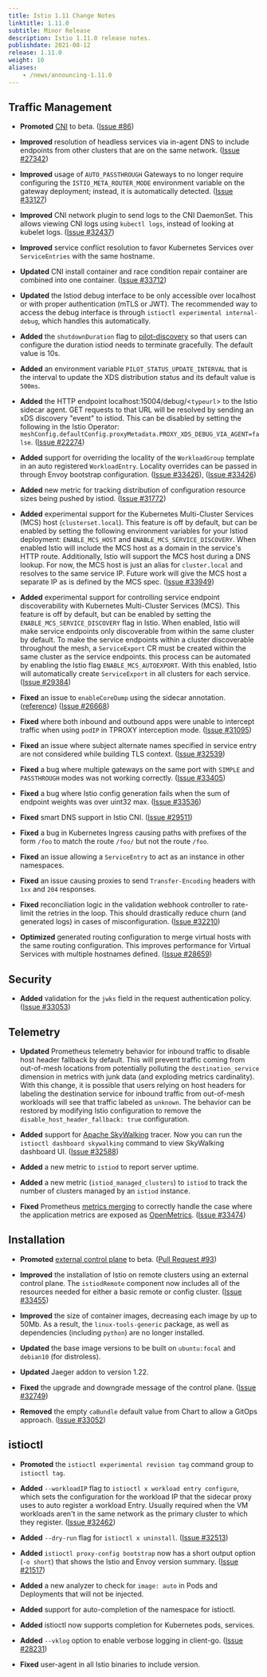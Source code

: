 ```yaml
---
title: Istio 1.11 Change Notes
linktitle: 1.11.0
subtitle: Minor Release
description: Istio 1.11.0 release notes.
publishdate: 2021-08-12
release: 1.11.0
weight: 10
aliases:
    - /news/announcing-1.11.0
---
```


## Traffic Management

- **Promoted** [CNI](/pt-br/docs/setup/additional-setup/cni/) to beta. ([Issue #86](https://github.com/istio/enhancements/issues/86))

- **Improved** resolution of headless services via in-agent DNS to include endpoints
from other clusters that are on the same network.
  ([Issue #27342](https://github.com/istio/istio/issues/27342))

- **Improved** usage of `AUTO_PASSTHROUGH` Gateways to no longer require configuring the `ISTIO_META_ROUTER_MODE` environment variable on the gateway deployment; instead, it is automatically detected.
  ([Issue #33127](https://github.com/istio/istio/issues/33127))

- **Improved** CNI network plugin to send logs to the CNI DaemonSet. This allows viewing CNI logs using `kubectl logs`, instead of looking at kubelet logs.
  ([Issue #32437](https://github.com/istio/istio/issues/32437))

- **Improved** service conflict resolution to favor Kubernetes Services over `ServiceEntries` with the same hostname.

- **Updated** CNI install container and race condition repair container are combined into one container.
  ([Issue #33712](https://github.com/istio/istio/issues/33712))

- **Updated** the Istiod debug interface to be only accessible over localhost or with proper authentication (mTLS or JWT).
The recommended way to access the debug interface is through `istioctl experimental internal-debug`, which handles
this automatically.

- **Added** the `shutdownDuration` flag to [pilot-discovery](/pt-br/docs/reference/commands/pilot-discovery/) so that users can configure the duration istiod needs to terminate gracefully. The default value is 10s.

- **Added** an environment variable `PILOT_STATUS_UPDATE_INTERVAL` that is the interval to update the XDS distribution status and its default value is `500ms`.

- **Added** the HTTP endpoint localhost:15004/debug/\<`typeurl`\> to the Istio sidecar agent. GET requests
to that URL will be resolved by sending an xDS discovery "event" to istiod.  This can be disabled by setting
the following in the Istio Operator: `meshConfig.defaultConfig.proxyMetadata.PROXY_XDS_DEBUG_VIA_AGENT=false`.
  ([Issue #22274](https://github.com/istio/istio/issues/22274))

- **Added** support for overriding the locality of the `WorkloadGroup` template in
an auto registered `WorkloadEntry`. Locality overrides can be passed in through
Envoy bootstrap configuration.
  ([Issue #33426](https://github.com/istio/istio/pull/33426)), ([Issue #33426](https://github.com/istio/istio/issues/33426))

- **Added** new metric for tracking distribution of configuration resource sizes being pushed by istiod.
  ([Issue #31772](https://github.com/istio/istio/issues/31772))

- **Added** experimental support for the Kubernetes Multi-Cluster Services (MCS) host (`clusterset.local`).
This feature is off by default, but can be enabled by setting the following environment variables for your Istiod deployment:
`ENABLE_MCS_HOST` and `ENABLE_MCS_SERVICE_DISCOVERY`. When enabled Istio will include the MCS host as a
domain in the service's HTTP route. Additionally, Istio will support the MCS host during a DNS lookup.
For now, the MCS host is just an alias for `cluster.local` and resolves to the same service IP.
Future work will give the MCS host a separate IP as is defined by the MCS spec.  ([Issue #33949](https://github.com/istio/istio/issues/33949))

- **Added** experimental support for controlling service endpoint discoverability with Kubernetes Multi-Cluster
Services (MCS). This feature is off by default, but can be enabled by setting the
`ENABLE_MCS_SERVICE_DISCOVERY` flag in Istio. When enabled, Istio will make service endpoints
only discoverable from within the same cluster by default. To make the service endpoints within a cluster
discoverable throughout the mesh, a `ServiceExport` CR must be created within the same cluster as the service
endpoints. this process can be automated by enabling the Istio flag `ENABLE_MCS_AUTOEXPORT`. With this enabled,
Istio will automatically create `ServiceExport` in all clusters for each service.
  ([Issue #29384](https://github.com/istio/istio/issues/29384))

- **Fixed** an issue to `enableCoreDump` using the sidecar annotation.
 ([reference](/pt-br/docs/reference/config/annotations/)) ([Issue #26668](https://github.com/istio/istio/issues/26668))

- **Fixed** where both inbound and outbound apps were unable to intercept traffic when using `podIP` in TPROXY interception mode.
  ([Issue #31095](https://github.com/istio/istio/issues/31095))

- **Fixed** an issue where subject alternate names specified in service entry are not considered while building TLS context.
  ([Issue #32539](https://github.com/istio/istio/issues/32539))

- **Fixed** a bug where multiple gateways on the same port with `SIMPLE` and `PASSTHROUGH` modes was not working correctly.  ([Issue #33405](https://github.com/istio/istio/issues/33405))

- **Fixed** a bug where Istio config generation fails when the sum of endpoint weights was over uint32 max.  ([Issue #33536](https://github.com/istio/istio/issues/33536))

- **Fixed** smart DNS support in Istio CNI.
  ([Issue #29511](https://github.com/istio/istio/issues/29511))

- **Fixed** a bug in Kubernetes Ingress causing paths with prefixes of the form `/foo` to
match the route `/foo/` but not the route `/foo`.

- **Fixed** an issue allowing a `ServiceEntry` to act as an instance in other namespaces.

- **Fixed** an issue causing proxies to send `Transfer-Encoding` headers with `1xx` and `204` responses.

- **Fixed** reconciliation logic in the validation webhook controller to rate-limit
the retries in the loop. This should drastically reduce churn (and generated logs)
in cases of misconfiguration.
  ([Issue #32210](https://github.com/istio/istio/issues/32210))

- **Optimized** generated routing configuration to merge virtual hosts with the same routing configuration. This improves performance for Virtual Services with multiple hostnames defined.
  ([Issue #28659](https://github.com/istio/istio/issues/28659))

## Security

- **Added** validation for the `jwks` field in the request authentication policy. ([Issue #33053](https://github.com/istio/istio/issues/33053))

## Telemetry

- **Updated** Prometheus telemetry behavior for inbound traffic to disable host header fallback by default. This will
prevent traffic coming from out-of-mesh locations from potentially polluting the `destination_service` dimension in
metrics with junk data (and exploding metrics cardinality). With this change, it is possible that users relying on
host headers for labeling the destination service for inbound traffic from out-of-mesh workloads will see that traffic
labeled as `unknown`. The behavior can be restored by modifying Istio configuration to remove the `disable_host_header_fallback: true`
configuration.

- **Added** support for [Apache SkyWalking](https://skywalking.apache.org/) tracer. Now you can run the `istioctl dashboard skywalking` command to view SkyWalking dashboard UI.
  ([Issue #32588](https://github.com/istio/istio/pull/32588))

- **Added** a new metric to `istiod` to report server uptime.

- **Added** a new metric (`istiod_managed_clusters`) to `istiod` to track the number of clusters managed by an
`istiod` instance.

- **Fixed** Prometheus [metrics merging](/pt-br/docs/ops/integrations/prometheus/#option-1-metrics-merging) to
correctly handle the case where the application metrics are exposed as [OpenMetrics](https://github.com/OpenObservability/OpenMetrics).
  ([Issue #33474](https://github.com/istio/istio/issues/33474))

## Installation

- **Promoted** [external control plane](/pt-br/docs/setup/install/external-controlplane/) to beta.
  ([Pull Request #93](https://github.com/istio/enhancements/pull/93))

- **Improved** the installation of Istio on remote clusters using an external control plane.
The `istiodRemote` component now includes all of the resources needed for either a basic remote or config cluster.
  ([Issue #33455](https://github.com/istio/istio/issues/33455))

- **Improved** the size of container images, decreasing each image by up to 50Mb. As a result, the `linux-tools-generic` package, as well as dependencies (including `python`) are no longer installed.

- **Updated** the base image versions to be built on `ubuntu:focal` and `debian10` (for distroless).

- **Updated** Jaeger addon to version 1.22.

- **Fixed** the upgrade and downgrade message of the control plane.
  ([Issue #32749](https://github.com/istio/istio/issues/32749))

- **Removed** the empty `caBundle` default value from Chart to allow a GitOps approach.
  ([Issue #33052](https://github.com/istio/istio/issues/33052))

## istioctl

- **Promoted** the `istioctl experimental revision tag` command group to `istioctl tag`.

- **Added** `--workloadIP` flag to `istioctl x workload entry configure`, which sets the configuration for the workload IP that the sidecar proxy uses to auto register a workload Entry.
Usually required when the VM workloads aren't in the same network as the primary cluster to which they register.
  ([Issue #32462](https://github.com/istio/istio/issues/32462))

- **Added** `--dry-run` flag for `istioctl x uninstall`.
  ([Issue #32513](https://github.com/istio/istio/issues/32513))

- **Added** `istioctl proxy-config bootstrap` now has a short output option (`-o short`) that shows the Istio and Envoy version summary.
  ([Issue #21517](https://github.com/istio/istio/issues/21517))

- **Added** a new analyzer to check for `image: auto` in Pods and Deployments that will not be injected.

- **Added** support for auto-completion of the namespace for istioctl.

- **Added** istioctl now supports completion for Kubernetes pods, services.

- **Added** `--vklog` option to enable verbose logging in client-go.
  ([Issue #28231](https://github.com/istio/istio/issues/28231))

- **Fixed** user-agent in all Istio binaries to include version.
